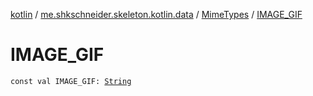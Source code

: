 [kotlin](../../index.md) / [me.shkschneider.skeleton.kotlin.data](../index.md) / [MimeTypes](index.md) / [IMAGE_GIF](./-i-m-a-g-e_-g-i-f.md)

# IMAGE_GIF

`const val IMAGE_GIF: `[`String`](https://kotlinlang.org/api/latest/jvm/stdlib/kotlin/-string/index.html)